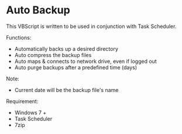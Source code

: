 Auto Backup
============
This VBScript is written to be used in conjunction with Task Scheduler.

Functions:
- Automatically backs up a desired directory
- Auto compress the backup files
- Auto maps & connects to network drive, even if logged out
- Auto purge backups after a predefined time (days)

Note:
- Current date will be the backup file's name


Requirement:
- Windows 7 +
- Task Scheduler
- 7zip 

